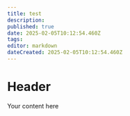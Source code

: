 ```yaml
---
title: test
description: 
published: true
date: 2025-02-05T10:12:54.460Z
tags: 
editor: markdown
dateCreated: 2025-02-05T10:12:54.460Z
---
```


# Header
Your content here